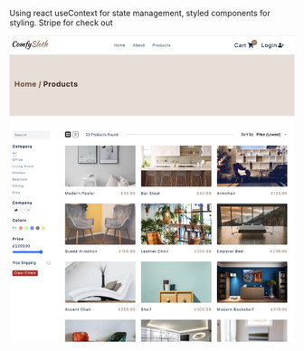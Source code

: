 Using react useContext for state management, styled components for styling. Stripe for check out

![screen shoot](./public/comfy.png)
